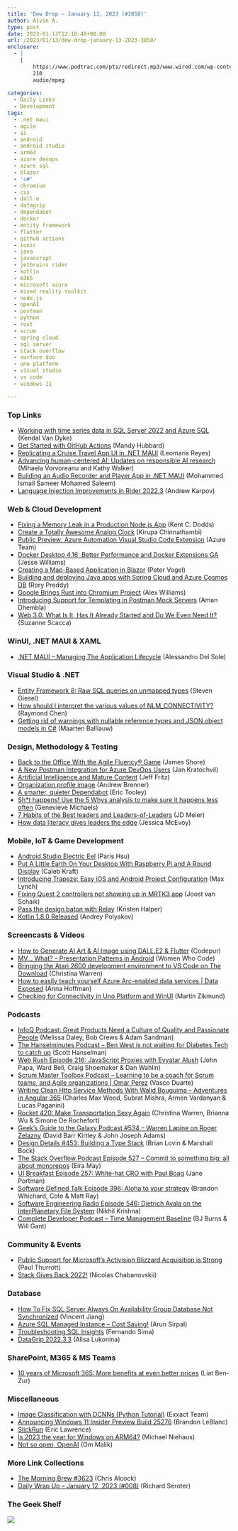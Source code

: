 ```yaml
---
title: 'Dew Drop – January 13, 2023 (#3858)'
author: Alvin A.
type: post
date: 2023-01-13T12:10:48+00:00
url: /2023/01/13/dew-drop-january-13-2023-3858/
enclosure:
  - |
    |
        https://www.podtrac.com/pts/redirect.mp3/www.wired.com/wp-content/uploads/2023/01/geeksguide534.mp3
        210
        audio/mpeg
        
categories:
  - Daily Links
  - Development
tags:
  - .net maui
  - agile
  - ai
  - android
  - android studio
  - arm64
  - azure devops
  - azure sql
  - blazor
  - 'c#'
  - chromium
  - css
  - dall-e
  - datagrip
  - dependabot
  - docker
  - entity framework
  - flutter
  - github actions
  - ionic
  - java
  - javascript
  - jetbrains rider
  - kotlin
  - m365
  - microsoft azure
  - mixed reality toolkit
  - node.js
  - openAI
  - postman
  - python
  - rust
  - scrum
  - spring cloud
  - sql server
  - stack overflow
  - surface duo
  - uno platform
  - visual studio
  - vs code
  - windows 11

---
```

### <a name="top"></a>Top Links

  * <a href="https://cloudblogs.microsoft.com/sqlserver/2023/01/12/working-with-time-series-data-in-sql-server-2022-and-azure-sql/" target="_blank" rel="noopener">Working with time series data in SQL Server 2022 and Azure SQL</a> (Kendal Van Dyke)
  * <a href="https://www.architect.io/blog/2023-01-12/github-actions-tutorial/" target="_blank" rel="noopener">Get Started with GitHub Actions</a> (Mandy Hubbard)
  * <a href="https://www.syncfusion.com/blogs/post/replicating-a-cruise-travel-app-ui-in-net-maui.aspx?utm_source=alvinashcraft&utm_medium=email&utm_campaign=alvinashcraft_blog_edmjan23" target="_blank" rel="noopener">Replicating a Cruise Travel App UI in .NET MAUI</a> (Leomaris Reyes)
  * <a href="https://www.microsoft.com/en-us/research/blog/advancing-human-centered-ai-updates-on-responsible-ai-research/" target="_blank" rel="noopener">Advancing human-centered AI: Updates on responsible AI research</a> (Mihaela Vorvoreanu and Kathy Walker)
  * <a href="https://www.syncfusion.com/blogs/post/building-an-audio-recorder-and-player-app-in-net-maui.aspx?utm_source=alvinashcraft&utm_medium=email&utm_campaign=alvinashcraft_blog_edmjan23" target="_blank" rel="noopener">Building an Audio Recorder and Player App in .NET MAUI</a> (Mohammed Ismail Sameer Mohamed Saleem)
  * <a href="https://blog.jetbrains.com/dotnet/2023/01/12/language-injection-improvements-in-rider-2022-3/" target="_blank" rel="noopener">Language Injection Improvements in Rider 2022.3</a> (Andrew Karpov)

### <a name="web"></a>Web & Cloud Development

  * <a href="https://kentcdodds.com/blog/fixing-a-memory-leak-in-a-production-node-js-app" target="_blank" rel="noopener">Fixing a Memory Leak in a Production Node.js App</a> (Kent C. Dodds)
  * <a href="https://www.kirupa.com/html5/totally_awesome_analog_clock.htm" target="_blank" rel="noopener">Create a Totally Awesome Analog Clock</a> (Kirupa Chinnathambi)
  * <a href="https://azure.microsoft.com/en-us/updates/azure-automation-extension/" target="_blank" rel="noopener">Public Preview: Azure Automation Visual Studio Code Extension</a> (Azure Team)
  * <a href="https://www.docker.com/blog/docker-desktop-4-16-better-performance-extensions-ga/" target="_blank" rel="noopener">Docker Desktop 4.16: Better Performance and Docker Extensions GA</a> (Jesse Williams)
  * <a href="https://www.telerik.com/blogs/creating-map-based-application-blazor" target="_blank" rel="noopener">Creating a Map-Based Application in Blazor</a> (Peter Vogel)
  * <a href="https://devblogs.microsoft.com/cosmosdb/building-and-deploying-java-apps-with-spring-cloud-and-azure-cosmos-db/" target="_blank" rel="noopener">Building and deploying Java apps with Spring Cloud and Azure Cosmos DB</a> (Rory Preddy)
  * <a href="https://thenewstack.io/google-brings-rust-into-chromium-project/" target="_blank" rel="noopener">Google Brings Rust into Chromium Project</a> (Alex Williams)
  * <a href="https://blog.postman.com/introducing-support-for-templating-in-postman-mock-servers/" target="_blank" rel="noopener">Introducing Support for Templating in Postman Mock Servers</a> (Aman Dhembla)
  * <a href="https://www.telerik.com/blogs/web-3.0-what-is-it-has-already-started-do-we-need-it" target="_blank" rel="noopener">Web 3.0: What Is It, Has It Already Started and Do We Even Need It?</a> (Suzanne Scacca)

### <a name="silverlight"></a>WinUI, .NET MAUI & XAML

  * <a href="https://www.c-sharpcorner.com/article/net-maui-managing-the-application-lifecycle/" target="_blank" rel="noopener">.NET MAUI &#8211; Managing The Application Lifecycle</a> (Alessandro Del Sole)

### <a name="dotnet"></a>Visual Studio & .NET

  * <a href="https://steven-giesel.com/blogPost/d1f069fb-7f6d-4f80-a98f-734755474ae1" target="_blank" rel="noopener">Entity Framework 8: Raw SQL queries on unmapped types</a> (Steven Giesel)
  * <a href="https://devblogs.microsoft.com/oldnewthing/20230112-00/?p=107700" target="_blank" rel="noopener">How should I interpret the various values of NLM_CONNECTIVITY?</a> (Raymond Chen)
  * <a href="https://blog.maartenballiauw.be/post/2023/01/12/getting-rid-of-warnings-with-nullable-reference-types-and-json-object-models-in-csharp.html" target="_blank" rel="noopener">Getting rid of warnings with nullable reference types and JSON object models in C#</a> (Maarten Balliauw)

### <a name="design"></a>Design, Methodology & Testing

  * <a href="https://www.jamesshore.com/v2/blog/2023/back-to-the-office-with-the-agile-fluency-game" target="_blank" rel="noopener">Back to the Office With the Agile Fluency® Game</a> (James Shore)
  * <a href="https://blog.postman.com/postman-integration-for-azure-devops-users/" target="_blank" rel="noopener">A New Postman Integration for Azure DevOps Users</a> (Jan Kratochvil)
  * <a href="https://kliptok.com/blog/posts/Artificial-Intelligence-and-Mature-Content.html" target="_blank" rel="noopener">Artificial Intelligence and Mature Content</a> (Jeff Fritz)
  * <a href="https://devblogs.microsoft.com/devops/organization-profile-image/" target="_blank" rel="noopener">Organization profile image</a> (Andrew Brenner)
  * <a href="https://github.blog/2023-01-12-a-smarter-quieter-dependabot/" target="_blank" rel="noopener">A smarter, quieter Dependabot</a> (Eric Tooley)
  * <a href="https://blog.trello.com/5-whys-analysis" target="_blank" rel="noopener">Sh*t happens! Use the 5 Whys analysis to make sure it happens less often</a> (Genevieve Michaels)
  * <a href="https://jdmeier.com/7-habits-of-the-best-leaders/" target="_blank" rel="noopener">7 Habits of the Best leaders and Leaders-of-Leaders</a> (JD Meier)
  * <a href="https://blog.scottlogic.com/2023/01/12/how-data-literacy-gives-leaders-the-edge.html" target="_blank" rel="noopener">How data literacy gives leaders the edge</a> (Jessica McEvoy)

### <a name="mobile"></a>Mobile, IoT & Game Development

  * <a href="http://android-developers.googleblog.com/2023/01/android-studio-electric-eel.html" target="_blank" rel="noopener">Android Studio Electric Eel</a> (Paris Hsu)
  * <a href="https://makezine.com/article/technology/raspberry-pi/put-a-little-earth-on-your-desktop-with-raspberry-pi-and-a-round-display/" target="_blank" rel="noopener">Put A Little Earth On Your Desktop With Raspberry Pi and A Round Display</a> (Caleb Kraft)
  * <a href="https://ionic.io/blog/introducing-trapeze" target="_blank" rel="noopener">Introducing Trapeze: Easy iOS and Android Project Configuration</a> (Max Lynch)
  * <a href="https://localjoost.github.io/mrtk3/quest2/unity/Fixing-Quest-2-controllers-not-showing-up-in-MRTK3-app/" target="_blank" rel="noopener">Fixing Quest 2 controllers not showing up in MRTK3 app</a> (Joost van Schaik)
  * <a href="https://devblogs.microsoft.com/surface-duo/jetpack-compose-relay-1/" target="_blank" rel="noopener">Pass the design baton with Relay</a> (Kristen Halper)
  * <a href="https://blog.jetbrains.com/kotlin/2023/01/kotlin-1-8-0-released/" target="_blank" rel="noopener">Kotlin 1.8.0 Released</a> (Andrey Polyakov)

### <a name="videos"></a>Screencasts & Videos

  * <a href="http://www.youtube.com/watch?v=NB0Al5quBVs" target="_blank" rel="noopener">How to Generate AI Art & AI Image using DALL.E2 & Flutter</a> (Codepur)
  * <a href="http://www.youtube.com/watch?v=FFLaVLHXVmA" target="_blank" rel="noopener">MV… What? &#8211; Presentation Patterns in Android</a> (Women Who Code)
  * <a href="http://www.youtube.com/watch?v=TbYaYbsxyzU" target="_blank" rel="noopener">Bringing the Atari 2600 development environment to VS Code on The Download</a> (Christina Warren)
  * <a href="http://www.youtube.com/watch?v=G7QWr3sMREI" target="_blank" rel="noopener">How to easily teach yourself Azure Arc-enabled data services | Data Exposed</a> (Anna Hoffman)
  * <a href="http://www.youtube.com/watch?v=9p6_EAOm_qI" target="_blank" rel="noopener">Checking for Connectivity in Uno Platform and WinUI</a> (Martin Zikmund)

### <a name="podcasts"></a>Podcasts

  * <a href="https://www.infoq.com/podcasts/great-products-quality-culture/" target="_blank" rel="noopener">InfoQ Podcast: Great Products Need a Culture of Quality and Passionate People</a> (Melissa Daley, Bob Crews & Adam Sandman)
  * <a href="https://www.hanselminutes.com/875/ben-west-is-not-waiting-for-diabetes-tech-to-catch-up" target="_blank" rel="noopener">The Hanselminutes Podcast &#8211; Ben West is not waiting for Diabetes Tech to catch up</a> (Scott Hanselman)
  * <a href="https://www.webrush.io/episodes/episode-216-javascript-proxies-with-evyatar-alush" target="_blank" rel="noopener">Web Rush Episode 216: JavaScript Proxies with Evyatar Alush</a> (John Papa, Ward Bell, Craig Shoemaker & Dan Wahlin)
  * <a href="https://scrummastertoolbox.libsyn.com/learning-to-be-a-coach-for-scrum-teams-and-agile-organizations-omar-perez" target="_blank" rel="noopener">Scrum Master Toolbox Podcast &#8211; Learning to be a coach for Scrum teams, and Agile organizations | Omar Perez</a> (Vasco Duarte)
  * <a href="https://topenddevs.com/podcasts/adventures-in-angular" target="_blank" rel="noopener">Writing Clean Http Service Methods With Walid Bouguima &#8211; Adventures in Angular 365</a> (Charles Max Wood, Subrat Mishra, Armen Vardanyan & Lucas Paganini)
  * <a href="http://relay.fm/rocket/420" target="_blank" rel="noopener">Rocket 420: Make Transportation Sexy Again</a> (Christina Warren, Brianna Wu & Simone De Rochefort)
  * <a href="https://www.podtrac.com/pts/redirect.mp3/www.wired.com/wp-content/uploads/2023/01/geeksguide534.mp3" target="_blank" rel="noopener">Geek&#8217;s Guide to the Galaxy Podcast #534 &#8211; Warren Lapine on Roger Zelazny</a> (David Barr Kirtley & John Joseph Adams)
  * <a href="https://designdetails.fm/episodes/5qjKje_o" target="_blank" rel="noopener">Design Details #453: Building a Type Stack</a> (Brian Lovin & Marshall Bock)
  * <a href="https://stackoverflow.blog/2023/01/13/commit-to-something-big-all-about-monorepos-ep-527/" target="_blank" rel="noopener">The Stack Overflow Podcast Episode 527 &#8211; Commit to something big: all about monorepos</a> (Eira May)
  * <a href="http://www.uibreakfast.com/podcast" target="_blank" rel="noopener">UI Breakfast Episode 257: White-hat CRO with Paul Boag</a> (Jane Portman)
  * <a href="https://www.softwaredefinedtalk.com/396" target="_blank" rel="noopener">Software Defined Talk Episode 396: Aloha to your strategy</a> (Brandon Whichard, Cote & Matt Ray)
  * <a href="https://www.se-radio.net/2023/01/episode-546-dietrich-ayala-on-the-interplanetary-file-system/" target="_blank" rel="noopener">Software Engineering Radio Episode 546: Dietrich Ayala on the InterPlanetary File System</a> (Nikhil Krishna)
  * <a href="https://completedeveloperpodcast.com/time-management-baseline/" target="_blank" rel="noopener">Complete Developer Podcast &#8211; Time Management Baseline</a> (BJ Burns & Will Gant)

### <a name="events"></a>Community & Events

  * <a href="https://www.thurrott.com/games/278263/public-support-for-microsofts-activision-blizzard-acquisition-is-strong" target="_blank" rel="noopener">Public Support for Microsoft’s Activision Blizzard Acquisition is Strong</a> (Paul Thurrott)
  * <a href="https://stackoverflow.blog/2023/01/12/stack-gives-back-2022/" target="_blank" rel="noopener">Stack Gives Back 2022!</a> (Nicolas Chabanovskii)

### <a name="sql"></a>Database

  * <a href="https://www.mssqltips.com/sqlservertip/7512/correct-sql-server-always-on-availability-group-not-synchronized/" target="_blank" rel="noopener">How To Fix SQL Server Always On Availability Group Database Not Synchronized</a> (Vincent Jiang)
  * <a href="https://blobeater.blog/2023/01/12/azure-sql-managed-instance-cost-saving/" target="_blank" rel="noopener">Azure SQL Managed Instance – Cost Saving!</a> (Arun Sirpal)
  * <a href="https://techcommunity.microsoft.com/t5/azure-database-support-blog/troubleshooting-sql-insights/ba-p/3714477" target="_blank" rel="noopener">Troubleshooting SQL Insights</a> (Fernando Sima)
  * <a href="https://blog.jetbrains.com/datagrip/2023/01/12/datagrip-2022-3-3/" target="_blank" rel="noopener">DataGrip 2022.3.3</a> (Alisa Lukonina)

### <a name="sp"></a>SharePoint, M365 & MS Teams

  * <a href="https://www.microsoft.com/en-us/microsoft-365/blog/2023/01/11/10-years-of-microsoft-365-more-benefits-at-even-better-prices/" target="_blank" rel="noopener">10 years of Microsoft 365: More benefits at even better prices</a> (Liat Ben-Zur)

### <a name="misc"></a>Miscellaneous

  * <a href="https://exxactcorp.com/blog/Deep-Learning/Image-Classification-with-DCNNs" target="_blank" rel="noopener">Image Classification with DCNNs (Python Tutorial)</a> (Exxact Team)
  * <a href="https://blogs.windows.com/windows-insider/2023/01/12/announcing-windows-11-insider-preview-build-25276/" target="_blank" rel="noopener">Announcing Windows 11 Insider Preview Build 25276</a> (Brandon LeBlanc)
  * <a href="https://textslashplain.com/2023/01/12/slickrun/" target="_blank" rel="noopener">SlickRun</a> (Eric Lawrence)
  * <a href="https://oofhours.com/2023/01/12/is-2023-the-year-for-windows-on-arm64/" target="_blank" rel="noopener">Is 2023 the year for Windows on ARM64?</a> (Michael Niehaus)
  * <a href="https://om.co/2023/01/12/openai-is-not-open/" target="_blank" rel="noopener">Not so open, OpenAI</a> (Om Malik)

### <a name="links"></a>More Link Collections

  * <a href="https://blog.cwa.me.uk/2023/01/13/the-morning-brew-3623/" target="_blank" rel="noopener">The Morning Brew #3623</a> (Chris Alcock)
  * <a href="https://seroter.com/2023/01/12/daily-wrap-up-january-12-2023-008/" target="_blank" rel="noopener">Daily Wrap Up – January 12, 2023 (#008)</a> (Richard Seroter)

### <a name="shelf"></a>The Geek Shelf

<a href="https://packt.link/eTqWo" target="_blank" rel="noopener"><img decoding="async" style="border: 0px currentcolor; border-image: none; background-image: none;" src="/wp-content/uploads/2022/12/Untitled-design-2.jpg" border="0" /></a>